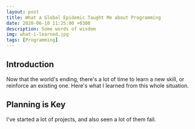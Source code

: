 ```yaml
---
layout: post
title: What a Global Epidemic Taught Me about Programming 
date: 2020-06-10 11:25:00 +0300
description: Some words of wisdom
img: what-i-learned.jpg
tags: [Programming]
---
```


## Introduction

Now that the world's ending, there's a lot of time to learn a new skill, or reinforce an existing one. Here's what I learned from this whole situation.

## Planning is Key

I've started a lot of projects, and also seen a lot of them fail.